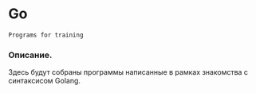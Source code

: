 # Go

`Programs for training`

### Описание.

Здесь будут собраны программы написанные в рамках 
знакомства с синтаксисом Golang.